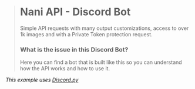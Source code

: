 > # Nani API - Discord Bot
> Simple API requests with many output customizations, access to over 1k images and with a Private Token protection request.
> 
> ### What is the issue in this Discord Bot?
> Here you can find a bot that is built like this so you can understand how the API works and how to use it.

_This example uses [Discord.py](https://github.com/Rapptz/discord.py)_
